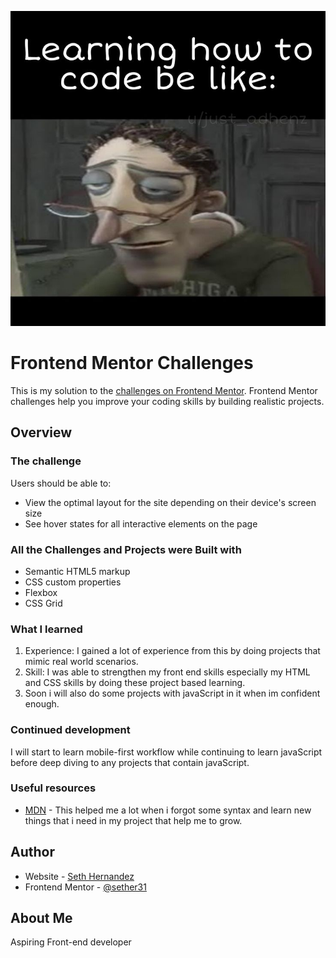 ![](./meme-from-pinterest.jpg)

# Frontend Mentor Challenges

This is my solution to the [challenges on Frontend Mentor](https://www.frontendmentor.io/challenges). Frontend Mentor challenges help you improve your coding skills by building realistic projects. 


## Overview

### The challenge

Users should be able to:

- View the optimal layout for the site depending on their device's screen size
- See hover states for all interactive elements on the page


### All the Challenges and Projects were Built with

- Semantic HTML5 markup
- CSS custom properties
- Flexbox
- CSS Grid


### What I learned

1. Experience: I gained a lot of experience from this by doing projects that mimic real world scenarios.
2. Skill: I was able to strengthen my front end skills especially my HTML and CSS skills by doing these project based learning.
3. Soon i will also do some projects with javaScript in it when im confident enough.


### Continued development

I will start to learn mobile-first workflow while continuing to learn javaScript before deep diving to any projects that contain javaScript.


### Useful resources

- [MDN](https://developer.mozilla.org/en-US/) - This helped me a lot when i forgot some syntax and learn new things that i need in my project that help me to grow.


## Author

- Website - [Seth Hernandez](https://www.your-site.com)
- Frontend Mentor - [@sether31](https://www.frontendmentor.io/profile/sether31)


## About Me

Aspiring Front-end developer

<!-- ## Acknowledgments -->

